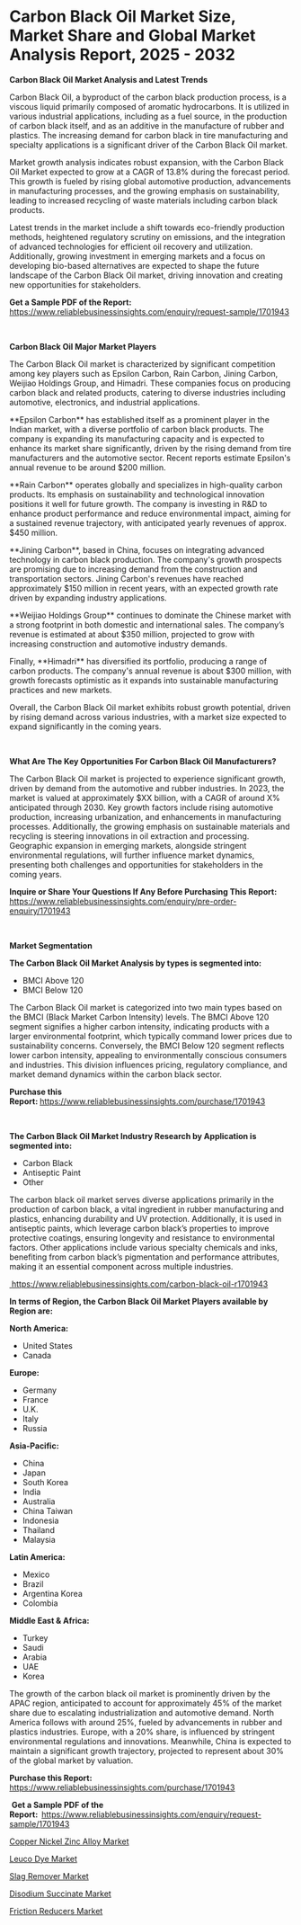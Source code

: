 <p><h1>Carbon Black Oil Market Size, Market Share and Global Market Analysis Report, 2025 - 2032</h1></p><p><strong>Carbon Black Oil Market Analysis and Latest Trends</strong></p>
<p><p>Carbon Black Oil, a byproduct of the carbon black production process, is a viscous liquid primarily composed of aromatic hydrocarbons. It is utilized in various industrial applications, including as a fuel source, in the production of carbon black itself, and as an additive in the manufacture of rubber and plastics. The increasing demand for carbon black in tire manufacturing and specialty applications is a significant driver of the Carbon Black Oil market.</p><p>Market growth analysis indicates robust expansion, with the Carbon Black Oil Market expected to grow at a CAGR of 13.8% during the forecast period. This growth is fueled by rising global automotive production, advancements in manufacturing processes, and the growing emphasis on sustainability, leading to increased recycling of waste materials including carbon black products. </p><p>Latest trends in the market include a shift towards eco-friendly production methods, heightened regulatory scrutiny on emissions, and the integration of advanced technologies for efficient oil recovery and utilization. Additionally, growing investment in emerging markets and a focus on developing bio-based alternatives are expected to shape the future landscape of the Carbon Black Oil market, driving innovation and creating new opportunities for stakeholders.</p></p>
<p><strong>Get a Sample PDF of the Report:&nbsp;</strong> <a href="https://www.reliablebusinessinsights.com/enquiry/request-sample/1701943?utm_campaign=63&utm_medium=2&utm_source=Github&utm_content=ia&utm_term=31012025&utm_id=carbon-black-oil">https://www.reliablebusinessinsights.com/enquiry/request-sample/1701943</a></p>
<p>&nbsp;</p>
<p><strong>Carbon Black Oil Major Market Players</strong></p>
<p><p>The Carbon Black Oil market is characterized by significant competition among key players such as Epsilon Carbon, Rain Carbon, Jining Carbon, Weijiao Holdings Group, and Himadri. These companies focus on producing carbon black and related products, catering to diverse industries including automotive, electronics, and industrial applications.</p><p>**Epsilon Carbon** has established itself as a prominent player in the Indian market, with a diverse portfolio of carbon black products. The company is expanding its manufacturing capacity and is expected to enhance its market share significantly, driven by the rising demand from tire manufacturers and the automotive sector. Recent reports estimate Epsilon's annual revenue to be around $200 million.</p><p>**Rain Carbon** operates globally and specializes in high-quality carbon products. Its emphasis on sustainability and technological innovation positions it well for future growth. The company is investing in R&D to enhance product performance and reduce environmental impact, aiming for a sustained revenue trajectory, with anticipated yearly revenues of approx. $450 million.</p><p>**Jining Carbon**, based in China, focuses on integrating advanced technology in carbon black production. The company's growth prospects are promising due to increasing demand from the construction and transportation sectors. Jining Carbon's revenues have reached approximately $150 million in recent years, with an expected growth rate driven by expanding industry applications.</p><p>**Weijiao Holdings Group** continues to dominate the Chinese market with a strong footprint in both domestic and international sales. The company’s revenue is estimated at about $350 million, projected to grow with increasing construction and automotive industry demands.</p><p>Finally, **Himadri** has diversified its portfolio, producing a range of carbon products. The company's annual revenue is about $300 million, with growth forecasts optimistic as it expands into sustainable manufacturing practices and new markets.</p><p>Overall, the Carbon Black Oil market exhibits robust growth potential, driven by rising demand across various industries, with a market size expected to expand significantly in the coming years.</p></p>
<p>&nbsp;</p>
<p><strong>What Are The Key Opportunities For Carbon Black Oil Manufacturers?</strong></p>
<p><p>The Carbon Black Oil market is projected to experience significant growth, driven by demand from the automotive and rubber industries. In 2023, the market is valued at approximately $XX billion, with a CAGR of around X% anticipated through 2030. Key growth factors include rising automotive production, increasing urbanization, and enhancements in manufacturing processes. Additionally, the growing emphasis on sustainable materials and recycling is steering innovations in oil extraction and processing. Geographic expansion in emerging markets, alongside stringent environmental regulations, will further influence market dynamics, presenting both challenges and opportunities for stakeholders in the coming years.</p></p>
<p><strong>Inquire or Share Your Questions If Any Before Purchasing This Report:</strong> <a href="https://www.reliablebusinessinsights.com/enquiry/pre-order-enquiry/1701943?utm_campaign=63&utm_medium=2&utm_source=Github&utm_content=ia&utm_term=31012025&utm_id=carbon-black-oil">https://www.reliablebusinessinsights.com/enquiry/pre-order-enquiry/1701943</a></p>
<p>&nbsp;</p>
<p><strong>Market Segmentation</strong></p>
<p><strong>The Carbon Black Oil Market Analysis by types is segmented into:</strong></p>
<p><ul><li>BMCI Above 120</li><li>BMCI Below 120</li></ul></p>
<p><p>The Carbon Black Oil market is categorized into two main types based on the BMCI (Black Market Carbon Intensity) levels. The BMCI Above 120 segment signifies a higher carbon intensity, indicating products with a larger environmental footprint, which typically command lower prices due to sustainability concerns. Conversely, the BMCI Below 120 segment reflects lower carbon intensity, appealing to environmentally conscious consumers and industries. This division influences pricing, regulatory compliance, and market demand dynamics within the carbon black sector.</p></p>
<p><strong>Purchase this Report:&nbsp;</strong><a href="https://www.reliablebusinessinsights.com/purchase/1701943?utm_campaign=63&utm_medium=2&utm_source=Github&utm_content=ia&utm_term=31012025&utm_id=carbon-black-oil">https://www.reliablebusinessinsights.com/purchase/1701943</a></p>
<p>&nbsp;</p>
<p><strong>The Carbon Black Oil Market Industry Research by Application is segmented into:</strong></p>
<p><ul><li>Carbon Black</li><li>Antiseptic Paint</li><li>Other</li></ul></p>
<p><p>The carbon black oil market serves diverse applications primarily in the production of carbon black, a vital ingredient in rubber manufacturing and plastics, enhancing durability and UV protection. Additionally, it is used in antiseptic paints, which leverage carbon black’s properties to improve protective coatings, ensuring longevity and resistance to environmental factors. Other applications include various specialty chemicals and inks, benefiting from carbon black’s pigmentation and performance attributes, making it an essential component across multiple industries.</p></p>
<p><a href="https://www.reliablebusinessinsights.com/carbon-black-oil-r1701943?utm_campaign=63&utm_medium=2&utm_source=Github&utm_content=ia&utm_term=31012025&utm_id=carbon-black-oil">&nbsp;https://www.reliablebusinessinsights.com/carbon-black-oil-r1701943</a></p>
<p><strong>In terms of Region, the Carbon Black Oil Market Players available by Region are:</strong></p>
<p>
    <p> <strong> North America: </strong>
        <ul>
            <li>United States</li>
            <li>Canada</li>
        </ul>
        </p> 
    <p> <strong> Europe: </strong>
        <ul>
            <li>Germany</li>
            <li>France</li>
            <li>U.K.</li>
            <li>Italy</li>
            <li>Russia</li>
        </ul>
        </p> 
    <p> <strong> Asia-Pacific: </strong>
        <ul>
            <li>China</li>
            <li>Japan</li>
            <li>South Korea</li>
            <li>India</li>
            <li>Australia</li>
            <li>China Taiwan</li>
            <li>Indonesia</li>
            <li>Thailand</li>
            <li>Malaysia</li>
        </ul>
        </p> 
    <p> <strong> Latin America: </strong>
        <ul>
            <li>Mexico</li>
            <li>Brazil</li>
            <li>Argentina Korea</li>
            <li>Colombia</li>
        </ul>
        </p> 
    <p> <strong> Middle East & Africa: </strong>
        <ul>
            <li>Turkey</li>
            <li>Saudi</li>
            <li>Arabia</li>
            <li>UAE</li>
            <li>Korea</li>
        </ul>
    </p>
    </p>
<p><p>The growth of the carbon black oil market is prominently driven by the APAC region, anticipated to account for approximately 45% of the market share due to escalating industrialization and automotive demand. North America follows with around 25%, fueled by advancements in rubber and plastics industries. Europe, with a 20% share, is influenced by stringent environmental regulations and innovations. Meanwhile, China is expected to maintain a significant growth trajectory, projected to represent about 30% of the global market by valuation.</p></p>
<p><strong>Purchase this Report: </strong><a href="https://www.reliablebusinessinsights.com/purchase/1701943?utm_campaign=63&utm_medium=2&utm_source=Github&utm_content=ia&utm_term=31012025&utm_id=carbon-black-oil">https://www.reliablebusinessinsights.com/purchase/1701943</a></p>
<p>&nbsp;<strong>Get a Sample PDF of the Report:&nbsp;&nbsp;</strong><a href="https://www.reliablebusinessinsights.com/enquiry/request-sample/1701943?utm_campaign=63&utm_medium=2&utm_source=Github&utm_content=ia&utm_term=31012025&utm_id=carbon-black-oil">https://www.reliablebusinessinsights.com/enquiry/request-sample/1701943</a></p>
<p><strong></strong></p>
<p><p><a href="https://github.com/dailyspunj47/Market-Research-Report-List-1/blob/main/copper-nickel-zinc-alloy-market.md?utm_campaign=63&utm_medium=2&utm_source=Github&utm_content=ia&utm_term=31012025&utm_id=carbon-black-oil">Copper Nickel Zinc Alloy Market</a></p><p><a href="https://github.com/boyermaragaret8392/Market-Research-Report-List-1/blob/main/leuco-dye-market.md?utm_campaign=63&utm_medium=2&utm_source=Github&utm_content=ia&utm_term=31012025&utm_id=carbon-black-oil">Leuco Dye Market</a></p><p><a href="https://github.com/ajayanhaizan/Market-Research-Report-List-1/blob/main/slag-remover-market.md?utm_campaign=63&utm_medium=2&utm_source=Github&utm_content=ia&utm_term=31012025&utm_id=carbon-black-oil">Slag Remover Market</a></p><p><a href="https://github.com/anuellaruska/Market-Research-Report-List-1/blob/main/disodium-succinate-market.md?utm_campaign=63&utm_medium=2&utm_source=Github&utm_content=ia&utm_term=31012025&utm_id=carbon-black-oil">Disodium Succinate Market</a></p><p><a href="https://github.com/berbelsagwan/Market-Research-Report-List-1/blob/main/friction-reducers-market.md?utm_campaign=63&utm_medium=2&utm_source=Github&utm_content=ia&utm_term=31012025&utm_id=carbon-black-oil">Friction Reducers Market</a></p></p>